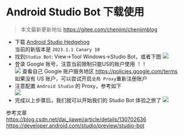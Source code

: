 
# Android Studio Bot 下载使用

> 本文最新更新地址 <https://gitee.com/chenjim/chenjimblog>

- 下载 [Android Studio Hedgehog](https://developer.android.com/studio/archive)  
  当前的新版本是 ` 2023.1.1 Canary 10 `
- 找到`Studio Bot`: View->Tool Windows->Studio Bot，或者下图 
  ![](https://pic.chenjim.com/202306301837655.png-blog)
- 登录 Google 账号，注意当前限制只能US的账户使用 ！！  
  ![](https://pic.chenjim.com/202306301839876.png-blog)
  查看自己 Google 账户服务地区 <https://policies.google.com/terms>  
  如果没有 US 账户，可以尝试开启`全局 Proxy`重新注册账户  
- 注意配置 `Android Studio` 的 Proxy，参考如下  
  ![](https://pic.chenjim.com/202306301842970.png-blog)
- 完成以上步骤后，我们就可以开始我们的 Studio Bot 体验之旅了
  ![](https://img-blog.csdnimg.cn/1522d96040714a928b125231d4b74f6a.gif)


参考文章  
<https://blog.csdn.net/dai_jiawei/article/details/130702636>   
<https://developer.android.com/studio/preview/studio-bot>  